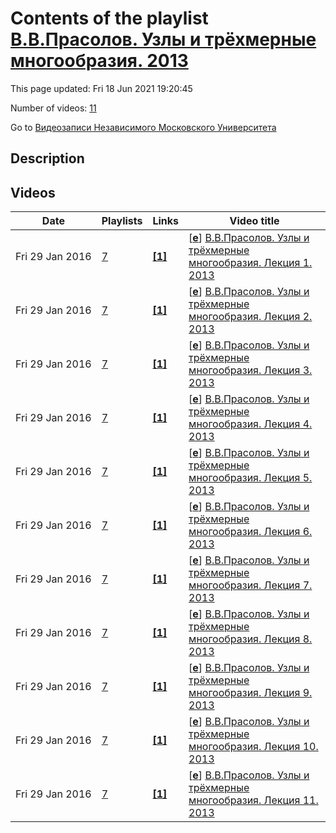 # Contents of the playlist [В.В.Прасолов. Узлы и трёхмерные многообразия. 2013](https://www.youtube.com/playlist?list=PLp9ABVh6_x4Gz-2aF1IhzooHnYm23Y6V1)

This page updated: Fri 18 Jun 2021 19:20:45

Number of videos: [11](#videos)

Go to [Видеозаписи Независимого Московского Университета](../README.md)

## Description



## Videos

|Date|Playlists|Links|Video title|
|---|---|---|---|
| Fri&nbsp;29&nbsp;Jan&nbsp;2016 | [7](../playlists/7 "В.В.Прасолов. Узлы и трёхмерные многообразия. 2013") | [**[1]**](http://ium.mccme.ru/s13/prasolov-s13.html) | [[**e**](https://studio.youtube.com/video/FLSGaVc63to/edit "Edit")] [В.В.Прасолов. Узлы и трёхмерные многообразия. Лекция 1. 2013](https://www.youtube.com/watch?v=FLSGaVc63to&list=PLp9ABVh6_x4Gz-2aF1IhzooHnYm23Y6V1 "&#34;Узлы и трёхмерные многообразия&#34;. Лекция 1.&#013;Независимый Московский Университет &#013;Москва, Большой Власьевский пер., 11, 303, 7 февраля 2013, 17:30&#013;Подробнее о курсе: http://ium.mccme.ru/s13/prasolov-s13.html") |
| Fri&nbsp;29&nbsp;Jan&nbsp;2016 | [7](../playlists/7 "В.В.Прасолов. Узлы и трёхмерные многообразия. 2013") | [**[1]**](http://ium.mccme.ru/s13/prasolov-s13.html) | [[**e**](https://studio.youtube.com/video/t5QQqc7xTnk/edit "Edit")] [В.В.Прасолов. Узлы и трёхмерные многообразия. Лекция 2. 2013](https://www.youtube.com/watch?v=t5QQqc7xTnk&list=PLp9ABVh6_x4Gz-2aF1IhzooHnYm23Y6V1 "&#34;Узлы и трёхмерные многообразия&#34;. Лекция 2.&#013;Независимый Московский Университет &#013;Москва, Большой Власьевский пер., 11, 303, 14 февраля 2013, 17:30&#013;Подробнее о курсе: http://ium.mccme.ru/s13/prasolov-s13.html") |
| Fri&nbsp;29&nbsp;Jan&nbsp;2016 | [7](../playlists/7 "В.В.Прасолов. Узлы и трёхмерные многообразия. 2013") | [**[1]**](http://ium.mccme.ru/s13/prasolov-s13.html) | [[**e**](https://studio.youtube.com/video/2yJA3f-neYU/edit "Edit")] [В.В.Прасолов. Узлы и трёхмерные многообразия. Лекция 3. 2013](https://www.youtube.com/watch?v=2yJA3f-neYU&list=PLp9ABVh6_x4Gz-2aF1IhzooHnYm23Y6V1 "&#34;Узлы и трёхмерные многообразия&#34;. Лекция 3.&#013;Независимый Московский Университет &#013;Москва, Большой Власьевский пер., 11, 303, 21 февраля 2013, 17:30&#013;Подробнее о курсе: http://ium.mccme.ru/s13/prasolov-s13.html") |
| Fri&nbsp;29&nbsp;Jan&nbsp;2016 | [7](../playlists/7 "В.В.Прасолов. Узлы и трёхмерные многообразия. 2013") | [**[1]**](http://ium.mccme.ru/s13/prasolov-s13.html) | [[**e**](https://studio.youtube.com/video/NMID41TUBbE/edit "Edit")] [В.В.Прасолов. Узлы и трёхмерные многообразия. Лекция 4. 2013](https://www.youtube.com/watch?v=NMID41TUBbE&list=PLp9ABVh6_x4Gz-2aF1IhzooHnYm23Y6V1 "&#34;Узлы и трёхмерные многообразия&#34;. Лекция 4.&#013;Независимый Московский Университет &#013;Москва, Большой Власьевский пер., 11, 303, 28 февраля 2013, 17:30&#013;Подробнее о курсе: http://ium.mccme.ru/s13/prasolov-s13.html") |
| Fri&nbsp;29&nbsp;Jan&nbsp;2016 | [7](../playlists/7 "В.В.Прасолов. Узлы и трёхмерные многообразия. 2013") | [**[1]**](http://ium.mccme.ru/s13/prasolov-s13.html) | [[**e**](https://studio.youtube.com/video/naLfcEZraA4/edit "Edit")] [В.В.Прасолов. Узлы и трёхмерные многообразия. Лекция 5. 2013](https://www.youtube.com/watch?v=naLfcEZraA4&list=PLp9ABVh6_x4Gz-2aF1IhzooHnYm23Y6V1 "&#34;Узлы и трёхмерные многообразия&#34;. Лекция 5.&#013;Независимый Московский Университет &#013;Москва, Большой Власьевский пер., 11, 303, 7 марта 2013, 17:30&#013;Подробнее о курсе: http://ium.mccme.ru/s13/prasolov-s13.html") |
| Fri&nbsp;29&nbsp;Jan&nbsp;2016 | [7](../playlists/7 "В.В.Прасолов. Узлы и трёхмерные многообразия. 2013") | [**[1]**](http://ium.mccme.ru/s13/prasolov-s13.html) | [[**e**](https://studio.youtube.com/video/3PdfUFFCiVI/edit "Edit")] [В.В.Прасолов. Узлы и трёхмерные многообразия. Лекция 6. 2013](https://www.youtube.com/watch?v=3PdfUFFCiVI&list=PLp9ABVh6_x4Gz-2aF1IhzooHnYm23Y6V1 "&#34;Узлы и трёхмерные многообразия&#34;. Лекция 6.&#013;Независимый Московский Университет &#013;Москва, Большой Власьевский пер., 11, 303, 14 марта 2013, 17:30&#013;Подробнее о курсе: http://ium.mccme.ru/s13/prasolov-s13.html") |
| Fri&nbsp;29&nbsp;Jan&nbsp;2016 | [7](../playlists/7 "В.В.Прасолов. Узлы и трёхмерные многообразия. 2013") | [**[1]**](http://ium.mccme.ru/s13/prasolov-s13.html) | [[**e**](https://studio.youtube.com/video/yZ3MFkHQy44/edit "Edit")] [В.В.Прасолов. Узлы и трёхмерные многообразия. Лекция 7. 2013](https://www.youtube.com/watch?v=yZ3MFkHQy44&list=PLp9ABVh6_x4Gz-2aF1IhzooHnYm23Y6V1 "&#34;Узлы и трёхмерные многообразия&#34;. Лекция 7.&#013;Независимый Московский Университет &#013;Москва, Большой Власьевский пер., 11, 303, 21 марта 2013, 17:30&#013;Подробнее о курсе: http://ium.mccme.ru/s13/prasolov-s13.html") |
| Fri&nbsp;29&nbsp;Jan&nbsp;2016 | [7](../playlists/7 "В.В.Прасолов. Узлы и трёхмерные многообразия. 2013") | [**[1]**](http://ium.mccme.ru/s13/prasolov-s13.html) | [[**e**](https://studio.youtube.com/video/_KRr7kvb01s/edit "Edit")] [В.В.Прасолов. Узлы и трёхмерные многообразия. Лекция 8. 2013](https://www.youtube.com/watch?v=_KRr7kvb01s&list=PLp9ABVh6_x4Gz-2aF1IhzooHnYm23Y6V1 "&#34;Узлы и трёхмерные многообразия&#34;. Лекция 8.&#013;Независимый Московский Университет &#013;Москва, Большой Власьевский пер., 11, 303, 28 марта 2013, 17:30&#013;Подробнее о курсе: http://ium.mccme.ru/s13/prasolov-s13.html") |
| Fri&nbsp;29&nbsp;Jan&nbsp;2016 | [7](../playlists/7 "В.В.Прасолов. Узлы и трёхмерные многообразия. 2013") | [**[1]**](http://ium.mccme.ru/s13/prasolov-s13.html) | [[**e**](https://studio.youtube.com/video/SdmQugfqsaw/edit "Edit")] [В.В.Прасолов. Узлы и трёхмерные многообразия. Лекция 9. 2013](https://www.youtube.com/watch?v=SdmQugfqsaw&list=PLp9ABVh6_x4Gz-2aF1IhzooHnYm23Y6V1 "&#34;Узлы и трёхмерные многообразия&#34;. Лекция 9.&#013;Независимый Московский Университет &#013;Москва, Большой Власьевский пер., 11, 303, 4 апреля 2013, 17:30&#013;Подробнее о курсе: http://ium.mccme.ru/s13/prasolov-s13.html") |
| Fri&nbsp;29&nbsp;Jan&nbsp;2016 | [7](../playlists/7 "В.В.Прасолов. Узлы и трёхмерные многообразия. 2013") | [**[1]**](http://ium.mccme.ru/s13/prasolov-s13.html) | [[**e**](https://studio.youtube.com/video/5t7Akj6w_bs/edit "Edit")] [В.В.Прасолов. Узлы и трёхмерные многообразия. Лекция 10. 2013](https://www.youtube.com/watch?v=5t7Akj6w_bs&list=PLp9ABVh6_x4Gz-2aF1IhzooHnYm23Y6V1 "&#34;Узлы и трёхмерные многообразия&#34;. Лекция 10.&#013;Независимый Московский Университет &#013;Москва, Большой Власьевский пер., 11, 303, 11 апреля 2013, 17:30&#013;Подробнее о курсе: http://ium.mccme.ru/s13/prasolov-s13.html") |
| Fri&nbsp;29&nbsp;Jan&nbsp;2016 | [7](../playlists/7 "В.В.Прасолов. Узлы и трёхмерные многообразия. 2013") | [**[1]**](http://ium.mccme.ru/s13/prasolov-s13.html) | [[**e**](https://studio.youtube.com/video/tVNHByJvuQQ/edit "Edit")] [В.В.Прасолов. Узлы и трёхмерные многообразия. Лекция 11. 2013](https://www.youtube.com/watch?v=tVNHByJvuQQ&list=PLp9ABVh6_x4Gz-2aF1IhzooHnYm23Y6V1 "&#34;Узлы и трёхмерные многообразия&#34;. Лекция 11.&#013;Независимый Московский Университет &#013;Москва, Большой Власьевский пер., 11, 303, 18 апреля 2013, 17:30&#013;Подробнее о курсе: http://ium.mccme.ru/s13/prasolov-s13.html") |
